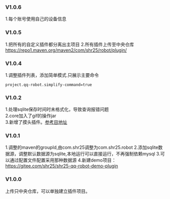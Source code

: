 ### V1.0.6
1.每个账号使用自己的设备信息

### V1.0.5
1.把所有的自定义插件都分离出主项目
2.所有插件上传至中央仓库 https://repo1.maven.org/maven2/com/shr25/robot/plugin/

### V1.0.4
1.调整插件列表，添加简单模式.只展示主要命令
```
project.qq-robot.simplify-command=true
```

### V1.0.2
1.处理sqlite保存时间时未格式化，导致查询报错问题  
2.core加入了gif的操作jar  
3.新增了摸头插件。[参考目地址](https://github.com/LaoLittle/PatPat.git)

### V1.0.1
1.调整的maven的groupId,由com.shr25调整为com.shr25.robot
2.添加sqlite数据源，调整默认数据源为sqlite,本地运行可以直接运行，不再强制依赖mysql
3.可以通过配置文件配置采用那种数据源
4.新建demo项目：https://gitee.com/shr25/shr25-qq-robot-demo-plugin


### V1.0.0
上传只中央仓库，可以单独建立插件项目。

